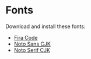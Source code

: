 # Fonts
Download and install these fonts:
* [Fira Code](https://github.com/tonsky/FiraCode/releases)
* [Noto Sans CJK](https://noto-website-2.storage.googleapis.com/pkgs/NotoSansCJK.ttc.zip)
* [Noto Serif CJK](https://noto-website-2.storage.googleapis.com/pkgs/NotoSerifCJK.ttc.zip)

